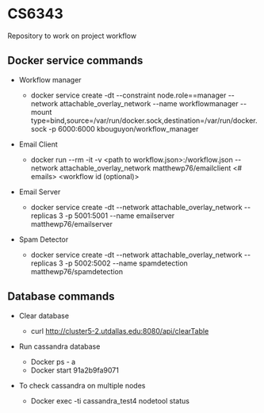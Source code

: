 # CS6343
Repository to work on project workflow

## Docker service commands
- Workflow manager

   * docker service create -dt --constraint node.role==manager --network attachable_overlay_network --name workflowmanager --mount type=bind,source=/var/run/docker.sock,destination=/var/run/docker.sock -p 6000:6000 kbouguyon/workflow_manager

- Email Client

   * docker run --rm -it -v \<path to workflow.json>:/workflow.json --network attachable_overlay_network matthewp76/emailclient <# emails> <workflow id (optional)>

- Email Server

   * docker service create -dt --network attachable_overlay_network --replicas 3 -p 5001:5001 --name emailserver matthewp76/emailserver

- Spam Detector

   * docker service create -dt --network attachable_overlay_network --replicas 3 -p 5002:5002 --name spamdetection matthewp76/spamdetection


## Database commands

- Clear database

   * curl http://cluster5-2.utdallas.edu:8080/api/clearTable

- Run cassandra database

   * Docker ps - a
   * Docker start 91a2b9fa9071

- To check cassandra on multiple nodes

   * Docker exec -ti cassandra_test4 nodetool status
